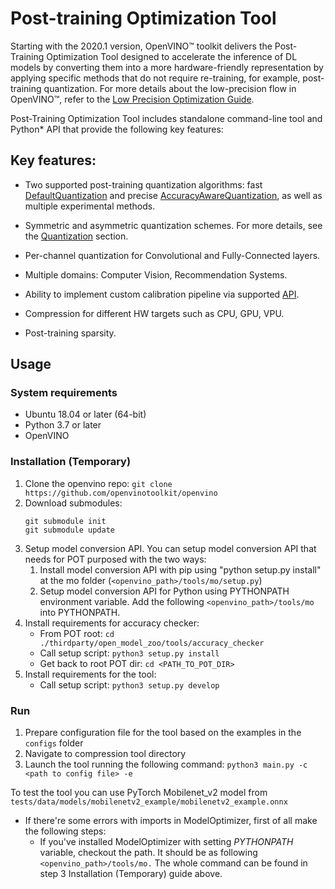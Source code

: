 # Post-training Optimization Tool

Starting with the 2020.1 version, OpenVINO&trade; toolkit delivers the Post-Training Optimization Tool designed to accelerate the inference of DL models by converting them into a more hardware-friendly representation by applying specific methods that do not require re-training, for example, post-training quantization.
For more details about the low-precision flow in OpenVINO&trade;, refer to the [Low Precision Optimization Guide](docs/LowPrecisionOptimizationGuide.md).

Post-Training Optimization Tool includes standalone command-line tool and Python* API that provide the following key features:

## Key features:

* Two supported post-training quantization algorithms: fast [DefaultQuantization](openvino/tools/pot/algorithms/quantization/default/README.md) and precise [AccuracyAwareQuantization](openvino/tools/pot/algorithms/quantization/accuracy_aware/README.md), as well as multiple experimental methods.

* Symmetric and asymmetric quantization schemes. For more details, see the [Quantization](openvino/tools/pot/algorithms/quantization/README.md) section.
* Per-channel quantization for Convolutional and Fully-Connected layers.
* Multiple domains: Computer Vision, Recommendation Systems.
* Ability to implement custom calibration pipeline via supported [API](openvino/tools/pot/api/README.md).
* Compression for different HW targets such as CPU, GPU, VPU.
* Post-training sparsity.

## Usage

### System requirements
- Ubuntu 18.04 or later (64-bit)
- Python 3.7 or later
- OpenVINO

### Installation (Temporary)
1) Clone the openvino repo: `git clone https://github.com/openvinotoolkit/openvino`
2) Download submodules:
   ```
   git submodule init
   git submodule update
   ```
3) Setup model conversion API. 
    You can setup model conversion API that needs for POT purposed with the two ways:
    1. Install model conversion API with pip using "python setup.py install" at the mo folder (`<openvino_path>/tools/mo/setup.py`)
    2. Setup model conversion API for Python using PYTHONPATH environment variable. Add the following `<openvino_path>/tools/mo` into PYTHONPATH.
4) Install requirements for accuracy checker:
    - From POT root: `cd ./thirdparty/open_model_zoo/tools/accuracy_checker`
    - Call setup script: `python3 setup.py install`
    - Get back to root POT dir: `cd <PATH_TO_POT_DIR>`
5) Install requirements for the tool:
    - Call setup script: `python3 setup.py develop`

### Run
1) Prepare configuration file for the tool based on the examples in the `configs` folder
2) Navigate to compression tool directory
3) Launch the tool running the following command:
    `python3 main.py -c <path to config file> -e`

To test the tool you can use PyTorch Mobilenet_v2 model from `tests/data/models/mobilenetv2_example/mobilenetv2_example.onnx`

- If there're some errors with imports in ModelOptimizer, first of all make the following steps:
    - If you've installed ModelOptimizer with setting _PYTHONPATH_ variable, checkout the path. It should be as following `<openvino_path>/tools/mo.` The whole command can be found in step 3 Installation (Temporary) guide above.
